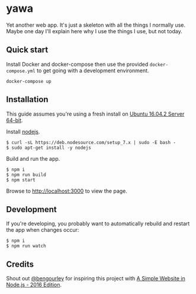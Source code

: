 # yawa

Yet another web app. It's just a skeleton with all the things I normally use. Maybe one day I'll explain here why I use the things I use, but not today.

## Quick start
Install Docker and docker-compose then use the provided `docker-compose.yml` to get going with a development environment.
```
docker-compose up
```

## Installation
This guide assumes you're using a fresh install on [Ubuntu 16.04.2 Server 64-bit]().

Install [nodejs](https://nodejs.org).
```
$ curl -sL https://deb.nodesource.com/setup_7.x | sudo -E bash -
$ sudo apt-get install -y nodejs
```
Build and run the app.
```
$ npm i
$ npm run build
$ npm start
```
Browse to [http://localhost:3000](http://localhost:3000) to view the page.

## Development

If you're developing, you probably want to automatically rebuild and restart the app when changes occur:
```
$ npm i
$ npm run watch
```

## Credits
Shout out [@bengourley](https://github.com/bengourley) for inspiring this project with [A Simple Website in Node.js - 2016 Edition](http://www.clock.co.uk/blog/a-simple-website-in-node-js-2016-edition).

